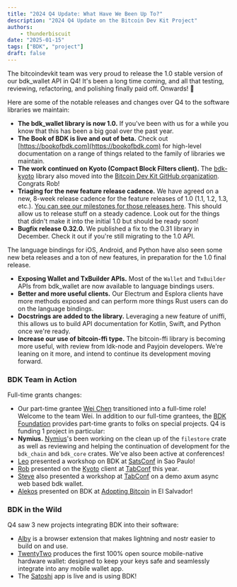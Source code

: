 ```yaml
---
title: "2024 Q4 Update: What Have We Been Up To?"
description: "2024 Q4 Update on the Bitcoin Dev Kit Project"
authors:
    - thunderbiscuit
date: "2025-01-15"
tags: ["BDK", "project"]
draft: false
---
```


The bitcoindevkit team was very proud to release the 1.0 stable version of our bdk_wallet API in Q4! It's been a long time coming, and all that testing, reviewing, refactoring, and polishing finally paid off. Onwards! 🎉

Here are some of the notable releases and changes over Q4 to the software libraries we maintain:
- **The bdk_wallet library is now 1.0.** If you've been with us for a while you know that this has been a big goal over the past year.
- **The Book of BDK is live and out of beta.** Check out [https://bookofbdk.com](https://bookofbdk.com) for high-level documentation on a range of things related to the family of libraries we maintain.
- **The work continued on Kyoto (Compact Block Filters client).** The [bdk-kyoto](https://github.com/bitcoindevkit/bdk-kyoto) library also moved into the [Bitcoin Dev Kit GitHub organization](). Congrats Rob!
- **Triaging for the new feature release cadence.** We have agreed on a new, 8-week release cadence for the feature releases of 1.0 (1.1, 1.2, 1.3, etc.). [You can see our milestones for those releases here](https://github.com/bitcoindevkit/bdk/milestones?direction=asc&sort=due_date&state=open). This should allow us to release stuff on a steady cadence. Look out for the things that didn't make it into the initial 1.0 but should be ready soon!
- **Bugfix release 0.32.0.** We published a fix to the 0.31 library in December. Check it out if you're still migrating to the 1.0 API.

The language bindings for iOS, Android, and Python have also seen some new beta releases and a ton of new features, in preparation for the 1.0 final release.
- **Exposing Wallet and TxBuilder APIs.** Most of the `Wallet` and `TxBuilder` APIs from bdk_wallet are now available to language bindings users.
- **Better and more useful clients.** Our Electrum and Esplora clients have more methods exposed and can perform more things Rust users can do on the language bindings.
- **Docstrings are added to the library.** Leveraging a new feature of uniffi, this allows us to build API documentation for Kotlin, Swift, and Python once we're ready.
- **Increase our use of bitcoin-ffi type.** The bitcoin-ffi library is becoming more useful, with review from ldk-node and Payjoin developers. We're leaning on it more, and intend to continue its development moving forward.

### BDK Team in Action
Full-time grants changes:
- Our part-time grantee [Wei Chen](https://github.com/LagginTimes) transitioned into a full-time role! Welcome to the team Wei.
In addition to our full-time grantees, the [BDK Foundation](https://bitcoindevkit.org/foundation/) provides part-time grants to folks on special projects. Q4 is funding 1 project in particular:
- **Nymius.** [Nymius](https://github.com/nymius)'s been working on the clean up of the `filestore` crate as well as reviewing and helping the continuation of development for the `bdk_chain` and `bdk_core` crates.
We've also been active at conferences!
- [Leo](https://github.com/oleonardolima) presented a workshop on BDK at [SatsConf](https://www.satsconf.com.br/) in Sao Paulo!
- [Rob](https://github.com/rustaceanrob) presented on the [Kyoto](https://github.com/rustaceanrob/kyoto) client at [TabConf](https://6.tabconf.com/) this year.
- [Steve](https://github.com/notmandatory) also presented a workshop at [TabConf](https://6.tabconf.com/) on a demo axum async web based bdk wallet.
- [Alekos](https://github.com/afilini) presented on BDK at [Adopting Bitcoin](https://sv24.adoptingbitcoin.org/) in El Salvador!

### BDK in the Wild
Q4 saw 3 new projects integrating BDK into their software:
- [Alby](https://getalby.com/) is a browser extension that makes lightning and nostr easier to build on and use.
- [TwentyTwo](https://twenty-two.xyz/) produces the first 100% open source mobile-native hardware wallet: designed to keep your keys safe and seamlessly integrate into any mobile wallet app.
- The [Satoshi](https://satoshi.money/) app is live and is using BDK!
